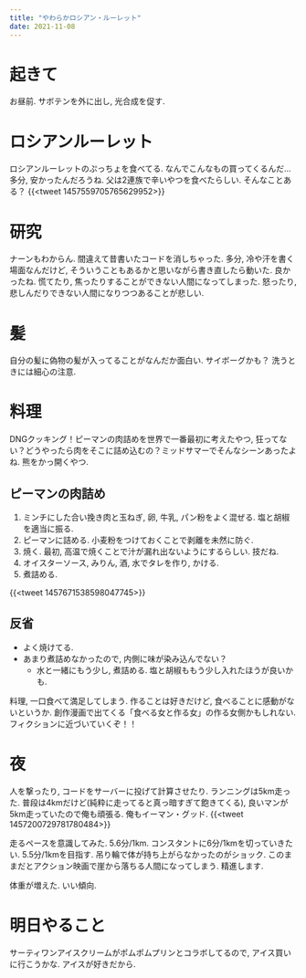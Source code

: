 ```yaml
---
title: "やわらかロシアン・ルーレット"
date: 2021-11-08
---
```


# 起きて
お昼前. サボテンを外に出し, 光合成を促す. 

# ロシアンルーレット
ロシアンルーレットのぷっちょを食べてる. なんでこんなもの買ってくるんだ...多分, 安かったんだろうね. 父は2連族で辛いやつを食べたらしい. そんなことある？
{{<tweet 1457559705765629952>}}

# 研究
ナーンもわからん. 間違えて昔書いたコードを消しちゃった. 多分, 冷や汗を書く場面なんだけど, そういうこともあるかと思いながら書き直したら動いた. 良かったね. 慌てたり, 焦ったりすることができない人間になってしまった. 怒ったり, 悲しんだりできない人間になりつつあることが悲しい.

# 髪
自分の髪に偽物の髪が入ってることがなんだか面白い. サイボーグかも？ 洗うときには細心の注意.

# 料理
DNGクッキング！ピーマンの肉詰めを世界で一番最初に考えたやつ, 狂ってない？どうやったら肉をそこに詰め込むの？ミッドサマーでそんなシーンあったよね. 熊をかっ開くやつ. 

## ピーマンの肉詰め
1. ミンチにした合い挽き肉と玉ねぎ, 卵, 牛乳, パン粉をよく混ぜる. 塩と胡椒を適当に振る.
2. ピーマンに詰める. 小麦粉をつけておくことで剥離を未然に防ぐ.
3. 焼く. 最初, 高温で焼くことで汁が漏れ出ないようにするらしい. 技だね.
4. オイスターソース, みりん, 酒, 水でタレを作り, かける.
5. 煮詰める.

{{<tweet 1457671538598047745>}}

## 反省
- よく焼けてる.
- あまり煮詰めなかったので, 内側に味が染み込んでない？
  - 水と一緒にもう少し, 煮詰める. 塩と胡椒ももう少し入れたほうが良いかも.

料理, 一口食べて満足してしまう. 作ることは好きだけど, 食べることに感動がないというか. 創作漫画で出てくる「食べる女と作る女」の作る女側かもしれない. フィクションに近づいていくぞ！！

# 夜
人を撃ったり, コードをサーバーに投げて計算させたり. ランニングは5km走った. 普段は4kmだけど(純粋に走ってると真っ暗すぎて飽きてくる), 良いマンが5km走っていたので俺も頑張る. 俺もイーマン・グッド.
{{<tweet 1457200729781780484>}}

走るペースを意識してみた. 5.6分/1km. コンスタントに6分/1kmを切っていきたい. 5.5分/1kmを目指す. 吊り輪で体が持ち上がらなかったのがショック. このままだとアクション映画で崖から落ちる人間になってしまう. 精進します.

体重が増えた. いい傾向.

# 明日やること
サーティワンアイスクリームがポムポムプリンとコラボしてるので, アイス買いに行こうかな. アイスが好きだから.